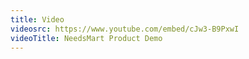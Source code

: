 ```yaml
---
title: Video
videosrc: https://www.youtube.com/embed/cJw3-B9PxwI
videoTitle: NeedsMart Product Demo
---
```


